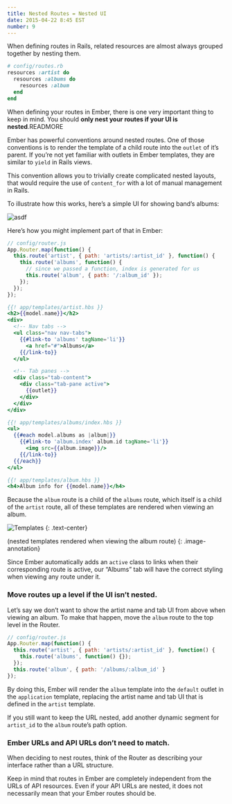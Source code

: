```yaml
---
title: Nested Routes = Nested UI
date: 2015-04-22 8:45 EST
number: 9
---
```


When defining routes in Rails, related resources are almost always grouped together by nesting them.

~~~ruby
# config/routes.rb
resources :artist do
  resources :albums do
    resources :album
  end
end
~~~

When defining your routes in Ember, there is one very important thing to keep in mind. You should **only nest your routes if your UI is nested**.READMORE

Ember has powerful conventions around nested routes. One of those conventions is to render the template of a child route into the `outlet` of it’s parent. If you’re not yet familiar with outlets in Ember templates, they are similar to `yield` in Rails views.

This convention allows you to trivially create complicated nested layouts, that would require the use of `content_for` with a lot of manual management in Rails.

To illustrate how this works, here’s a simple UI for showing band’s albums:

![asdf](http://fromrailstoember.s3.amazonaws.com/nested-ui/nested-album-ui.gif)

Here’s how you might implement part of that in Ember:

~~~javascript
// config/router.js
App.Router.map(function() {
  this.route('artist', { path: 'artists/:artist_id' }, function() {
    this.route('albums', function() {
      // since we passed a function, index is generated for us
      this.route('album', { path: '/:album_id' });
    });
  });
});
~~~

~~~handlebars
{{! app/templates/artist.hbs }}
<h2>{{model.name}}</h2>
<div>
  <!-- Nav tabs -->
  <ul class="nav nav-tabs">
    {{#link-to 'albums' tagName='li'}}
      <a href="#">Albums</a>
    {{/link-to}}
  </ul>

  <!-- Tab panes -->
  <div class="tab-content">
    <div class="tab-pane active">
      {{outlet}}
    </div>
  </div>
</div>

{{! app/templates/albums/index.hbs }}
<ul>
  {{#each model.albums as |album|}}
    {{#link-to 'album.index' album.id tagName='li'}}
      <img src={{album.image}}/>
    {{/link-to}}
  {{/each}}
</ul>

{{! app/templates/album.hbs }}
<h4>Album info for {{model.name}}</h4>
~~~

Because the `album` route is a child of the `albums` route, which itself is a child of the `artist` route, all of these templates are rendered when viewing an album.

![Templates](http://fromrailstoember.s3.amazonaws.com/nested-ui/templates.png)
{: .text-center}

(nested templates rendered when viewing the album route)
{: .image-annotation}

Since Ember automatically adds an `active` class to links when their corresponding route is active, our “Albums” tab will have the correct styling when viewing any route under it.

### Move routes up a level if the UI isn’t nested.
Let’s say we don’t want to show the artist name and tab UI from above when viewing an album. To make that happen, move the `album` route to the top level in the Router.

~~~javascript
// config/router.js
App.Router.map(function() {
  this.route('artist', { path: 'artists/:artist_id' }, function() {
    this.route('albums', function() {});
  });
  this.route('album', { path: '/albums/:album_id' }
});
~~~

By doing this, Ember will render the `album` template into the `default` outlet in the `application` template, replacing the artist name and tab UI that is defined in the `artist` template.

If you still want to keep the URL nested, add another dynamic segment for `artist_id` to the `album` route’s path option.


### Ember URLs and API URLs don’t need to match.
When deciding to nest routes, think of the Router as describing your interface rather than a URL structure.

Keep in mind that routes in Ember are completely independent from the URLs of API resources. Even if your API URLs are nested, it does not necessarily mean that your Ember routes should be.

